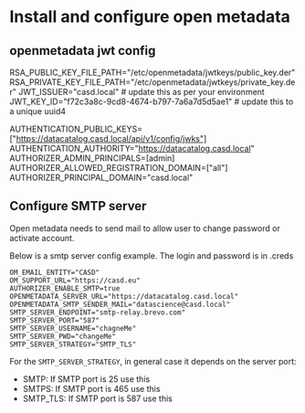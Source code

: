 # Install and configure open metadata

## openmetadata jwt config
RSA_PUBLIC_KEY_FILE_PATH="/etc/openmetadata/jwtkeys/public_key.der"
RSA_PRIVATE_KEY_FILE_PATH="/etc/openmetadata/jwtkeys/private_key.der"
JWT_ISSUER="casd.local" # update this as per your environment
JWT_KEY_ID="f72c3a8c-9cd8-4674-b797-7a6a7d5d5ae1" # update this to a unique uuid4

AUTHENTICATION_PUBLIC_KEYS=["https://datacatalog.casd.local/api/v1/config/jwks"]
AUTHENTICATION_AUTHORITY="https://datacatalog.casd.local"
AUTHORIZER_ADMIN_PRINCIPALS=[admin]
AUTHORIZER_ALLOWED_REGISTRATION_DOMAIN=["all"]
AUTHORIZER_PRINCIPAL_DOMAIN="casd.local"


## Configure SMTP server

Open metadata needs to send mail to allow user to change password or activate account.

Below is a smtp server config example. The login and password is in .creds

```shell
OM_EMAIL_ENTITY="CASD"
OM_SUPPORT_URL="https://casd.eu"
AUTHORIZER_ENABLE_SMTP=true
OPENMETADATA_SERVER_URL="https://datacatalog.casd.local"
OPENMETADATA_SMTP_SENDER_MAIL="datascience@casd.local"
SMTP_SERVER_ENDPOINT="smtp-relay.brevo.com"
SMTP_SERVER_PORT="587"
SMTP_SERVER_USERNAME="chagneMe"
SMTP_SERVER_PWD="changeMe"
SMTP_SERVER_STRATEGY="SMTP_TLS"
```

For the `SMTP_SERVER_STRATEGY`, in general case it depends on the server port:
- SMTP: If SMTP port is 25 use this
- SMTPS: If SMTP port is 465 use this
- SMTP_TLS: If SMTP port is 587 use this

